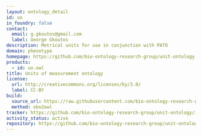 ```yaml
---
layout: ontology_detail
id: uo
in_foundry: false
contact:
  email: g.gkoutos@gmail.com
  label: George Gkoutos
description: Metrical units for use in conjunction with PATO
domain: phenotype
homepage: https://github.com/bio-ontology-research-group/unit-ontology
products:
  - id: uo.owl
title: Units of measurement ontology
license:
  url: http://creativecommons.org/licenses/by/3.0/
  label: CC-BY
build:
  source_url: https://raw.githubusercontent.com/bio-ontology-research-group/unit-ontology/master/unit.obo
  method: obo2owl
tracker: https://github.com/bio-ontology-research-group/unit-ontology/issues
activity_status: active
repository: https://github.com/bio-ontology-research-group/unit-ontology
---
```

